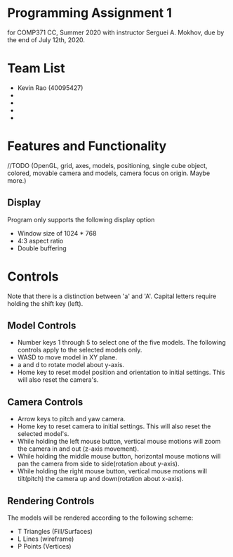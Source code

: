 Programming Assignment 1 
======
for COMP371 CC, Summer 2020
with instructor Serguei A. Mokhov, 
due by the end of July 12th, 2020.

Team List
======
- Kevin Rao (40095427)
- 
- 
- 
- 

Features and Functionality
======
//TODO
(OpenGL, grid, axes, models, positioning, single cube object, colored, movable camera and models, camera focus on origin. Maybe more.)


Display
----
Program only supports the following display option
- Window size of 1024 * 768
- 4:3 aspect ratio
- Double buffering 

Controls
======
Note that there is a distinction between 'a' and 'A'. Capital letters require holding the shift key (left).

Model Controls
------
- Number keys 1 through 5 to select one of the five models. 
The following controls apply to the selected models only.
- WASD to move model in XY plane.
- a and d to rotate model about y-axis.
- Home key to reset model position and orientation to initial settings. This will also reset the camera's.

Camera Controls
------
- Arrow keys to pitch and yaw camera.
- Home key to reset camera to initial settings. This will also reset the selected model's.
- While holding the left mouse button, vertical mouse motions will zoom the camera in and out (z-axis movement).
- While holding the middle mouse button, horizontal mouse motions will pan the camera from side to side(rotation about y-axis).
- While holding the right mouse button, vertical mouse motions will tilt(pitch) the camera up and down(rotation about x-axis).

Rendering Controls
------
The models will be rendered according to the following scheme:
- T    Triangles (Fill/Surfaces)
- L    Lines (wireframe)
- P    Points (Vertices)
